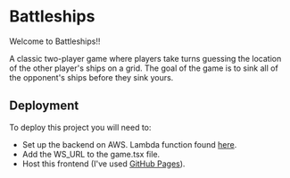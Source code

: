 # Battleships

Welcome to Battleships!!

A classic two-player game where players take turns guessing the location of the other player's ships on a grid. The goal of the game is to sink all of the opponent's ships before they sink yours.

## Deployment

To deploy this project you will need to:

-   Set up the backend on AWS. Lambda function found [here](https://github.com/adamtommo/battleships-lambda).
-   Add the WS_URL to the game.tsx file.
-   Host this frontend (I've used [GitHub Pages](https://blog.logrocket.com/deploying-react-apps-github-pages/#how-to-deploy-a-react-application-to-github-pages)).
